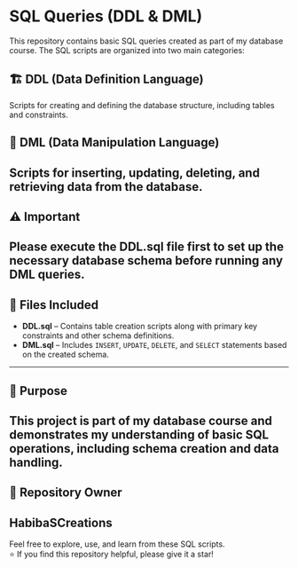 # SQL Queries (DDL & DML)
This repository contains basic SQL queries created as part of my database course. The SQL scripts are organized into two main categories:
## 🏗️ DDL (Data Definition Language)
Scripts for creating and defining the database structure, including tables and constraints.
## 📝 DML (Data Manipulation Language)
Scripts for inserting, updating, deleting, and retrieving data from the database.
---
## ⚠️ Important
Please execute the **DDL.sql** file first to set up the necessary database schema before running any DML queries.
---
## 📁 Files Included
- **DDL.sql** – Contains table creation scripts along with primary key constraints and other schema definitions.
- **DML.sql** – Includes `INSERT`, `UPDATE`, `DELETE`, and `SELECT` statements based on the created schema.
---
## 🎯 Purpose
This project is part of my database course and demonstrates my understanding of basic SQL operations, including schema creation and data handling.
---
## 📂 Repository Owner
**HabibaSCreations**
---
Feel free to explore, use, and learn from these SQL scripts.  
⭐ If you find this repository helpful, please give it a star!

